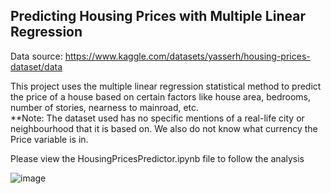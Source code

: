 ## Predicting Housing Prices with Multiple Linear Regression
Data source: https://www.kaggle.com/datasets/yasserh/housing-prices-dataset/data

This project uses the multiple linear regression statistical method to predict the price of a house based on certain factors like house area, bedrooms, number of stories, nearness to mainroad, etc. 
<br>**Note: The dataset used has no specific mentions of a real-life city or neighbourhood that it is based on. We also do not know what currency the Price variable is in.

Please view the HousingPricesPredictor.ipynb file to follow the analysis

![image](https://github.com/user-attachments/assets/42aaa4d6-138b-4bd3-9d82-a050af45a9ea)

